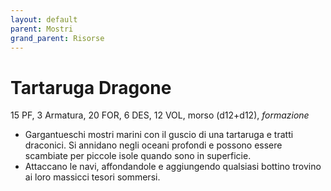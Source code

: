 ```yaml
---
layout: default
parent: Mostri
grand_parent: Risorse
---
```


# Tartaruga Dragone

15 PF, 3 Armatura, 20 FOR, 6 DES, 12 VOL, morso (d12+d12), _formazione_

- Gargantueschi mostri marini con il guscio di una tartaruga e tratti draconici. Si annidano negli oceani profondi e possono essere scambiate per piccole isole quando sono in superficie.
- Attaccano le navi, affondandole e aggiungendo qualsiasi bottino trovino ai loro massicci tesori sommersi.